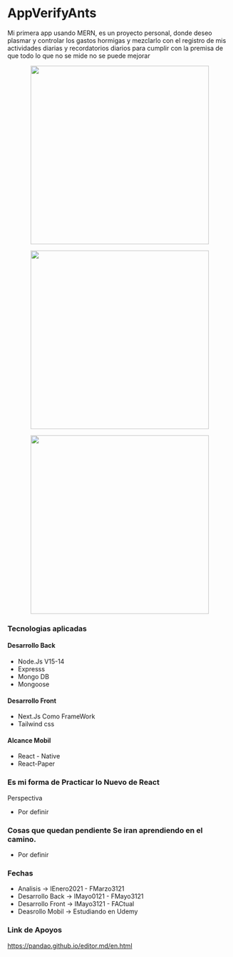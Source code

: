 # AppVerifyAnts
Mi primera app usando MERN, es un proyecto personal, donde deseo plasmar y controlar los gastos hormigas y mezclarlo con el registro de mis actividades diarias y recordatorios diarios para cumplir con la premisa de que todo lo que no se mide no se puede mejorar

<p align="center"><img src="https://alejandrojs.files.wordpress.com/2019/09/ios-android-development-using-react-native.png" width="400"> </p>

<p align="center"><img src="https://i.morioh.com/2019/12/24/53dcf7ce495e.jpg" width="400"> </p>

<p align="center"><img src="https://www.atsistemas.com/dam/jcr:20b575da-1767-43dc-b18f-4f2a9f722877/1375-775-tailwind-css.png" width="400"> </p>


### Tecnologias aplicadas 
#### Desarrollo Back 
- Node.Js V15-14 
- Expresss 
- Mongo DB
- Mongoose 

#### Desarrollo Front  
- Next.Js Como FrameWork
- Tailwind css 

#### Alcance Mobil 
- React - Native 
- React-Paper 

### Es mi forma de Practicar lo Nuevo de React 

Perspectiva
- Por definir 

### Cosas que quedan pendiente Se iran aprendiendo en el camino. 
- Por definir 

### Fechas

- Analisis         -> IEnero2021 - FMarzo3121 
- Desarrollo Back  -> IMayo0121 - FMayo3121
- Desarrollo Front -> IMayo3121 - FACtual
- Deasrollo Mobil  -> Estudiando en Udemy  

### Link de Apoyos  
https://pandao.github.io/editor.md/en.html
